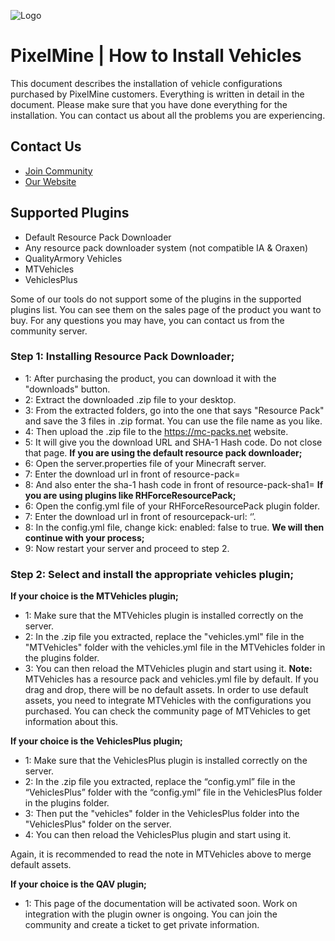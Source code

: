 ![Logo](https://i.imgur.com/3sVP1xA.png)

# PixelMine | How to Install Vehicles

This document describes the installation of vehicle configurations purchased by PixelMine customers. Everything is written in detail in the document. Please make sure that you have done everything for the installation. You can contact us about all the problems you are experiencing.

## Contact Us

- [Join Community](https://discord.gg/pixelmine)
- [Our Website](https://pixelmine.com)

## Supported Plugins

- Default Resource Pack Downloader
- Any resource pack downloader system (not compatible IA & Oraxen)
- QualityArmory Vehicles
- MTVehicles
- VehiclesPlus

Some of our tools do not support some of the plugins in the supported plugins list. You can see them on the sales page of the product you want to buy. For any questions you may have, you can contact us from the community server.

### Step 1: Installing Resource Pack Downloader;

- 1: After purchasing the product, you can download it with the "downloads" button.
- 2: Extract the downloaded .zip file to your desktop.
- 3: From the extracted folders, go into the one that says "Resource Pack" and save the 3 files in .zip format. You can use the file name as you like.
- 4: Then upload the .zip file to the https://mc-packs.net website.
- 5: It will give you the download URL and SHA-1 Hash code. Do not close that page.
__If you are using the default resource pack downloader;__
- 6: Open the server.properties file of your Minecraft server.
- 7: Enter the download url in front of resource-pack=
- 8: And also enter the sha-1 hash code in front of resource-pack-sha1=
__If you are using plugins like RHForceResourcePack;__
- 6: Open the config.yml file of your RHForceResourcePack plugin folder.
- 7: Enter the download url in front of resourcepack-url: ‘<here>’.
- 8: In the config.yml file, change kick: enabled: false to true.
__We will then continue with your process;__
- 9: Now restart your server and proceed to step 2.

### Step 2: Select and install the appropriate vehicles plugin;

__If your choice is the MTVehicles plugin;__
- 1: Make sure that the MTVehicles plugin is installed correctly on the server.
- 2: In the .zip file you extracted, replace the "vehicles.yml" file in the "MTVehicles" folder with the vehicles.yml file in the MTVehicles folder in the plugins folder.
- 3: You can then reload the MTVehicles plugin and start using it.
**Note:** MTVehicles has a resource pack and vehicles.yml file by default. If you drag and drop, there will be no default assets. In order to use default assets, you need to integrate MTVehicles with the configurations you purchased. You can check the community page of MTVehicles to get information about this.

__If your choice is the VehiclesPlus plugin;__
- 1: Make sure that the VehiclesPlus plugin is installed correctly on the server.
- 2: In the .zip file you extracted, replace the “config.yml” file in the “VehiclesPlus” folder with the “config.yml” file in the VehiclesPlus folder in the plugins folder.
- 3: Then put the "vehicles" folder in the VehiclesPlus folder into the "VehiclesPlus" folder on the server.
- 4: You can then reload the VehiclesPlus plugin and start using it.

Again, it is recommended to read the note in MTVehicles above to merge default assets.

__If your choice is the QAV plugin;__
- 1: This page of the documentation will be activated soon. Work on integration with the plugin owner is ongoing. You can join the community and create a ticket to get private information.

